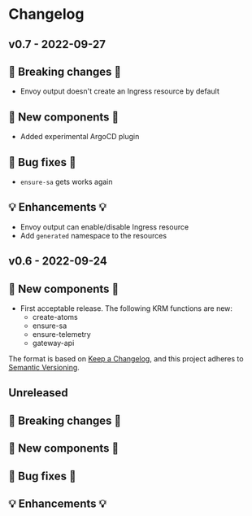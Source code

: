 # Changelog

## v0.7 - 2022-09-27

## 🛑 Breaking changes 🛑

- Envoy output doesn't create an Ingress resource by default 

## 🚀 New components 🚀

- Added experimental ArgoCD plugin

## 🧰 Bug fixes 🧰

- `ensure-sa` gets works again 

## 💡 Enhancements 💡

- Envoy output can enable/disable Ingress resource
- Add `generated` namespace to the resources

## v0.6 - 2022-09-24

## 🚀 New components 🚀

- First acceptable release. The following KRM functions are new:
  * create-atoms
  * ensure-sa
  * ensure-telemetry
  * gateway-api

The format is based on [Keep a Changelog](https://keepachangelog.com/en/1.0.0/),
and this project adheres to [Semantic Versioning](https://semver.org/spec/v2.0.0.html).

## Unreleased

## 🛑 Breaking changes 🛑

## 🚀 New components 🚀

## 🧰 Bug fixes 🧰

## 💡 Enhancements 💡
